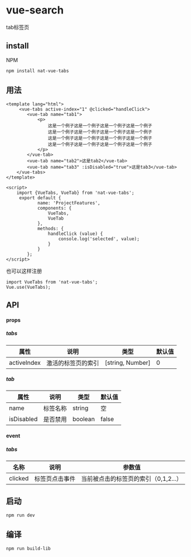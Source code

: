 # vue-search
tab标签页
## install
NPM
```
npm install nat-vue-tabs
```
## 用法
```
<template lang="html">
     <vue-tabs active-index="1" @clicked="handleClick">
        <vue-tab name="tab1">
            <p>
                这是一个例子这是一个例子这是一个例子这是一个例子
                这是一个例子这是一个例子这是一个例子这是一个例子
                这是一个例子这是一个例子这是一个例子这是一个例子
                这是一个例子这是一个例子这是一个例子这是一个例子
            </p>
        </vue-tab>
        <vue-tab name="tab2">这是tab2</vue-tab>
        <vue-tab name="tab3" :isDisabled="true">这是tab3</vue-tab>
    </vue-tabs>
</template>
```
```
<script>
    import {VueTabs, VueTab} from 'nat-vue-tabs';
     export default {
            name: 'ProjectFeatures',
            components: {
                VueTabs,
                VueTab
            },
            methods: {
                handleClick (value) {
                    console.log('selected', value);
                }
            }
        };
</script>
```
也可以这样注册
```
import VueTabs from 'nat-vue-tabs';
Vue.use(VueTabs);
```

## API
#### props
##### tabs
属性 | 说明 | 类型 | 默认值
---|---|---|---
activeIndex | 激活的标签页的索引 | [string, Number] | 0 
##### tab
属性 | 说明 | 类型 | 默认值
---|---|---|---
name | 标签名称 | string | 空 
isDisabled | 是否禁用 | boolean | false
#### event
##### tabs
名称 | 说明 | 参数值
---|---|---
clicked | 标签页点击事件 | 当前被点击的标签页的索引（0,1,2...） 

## 启动
```
npm run dev
```
## 编译
```
npm run build-lib
```
